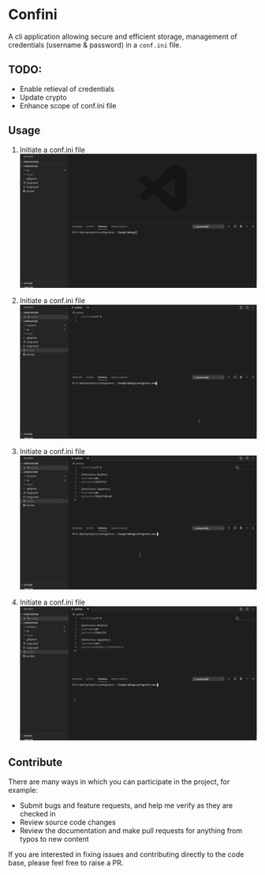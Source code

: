 # Confini
 A cli application allowing secure and efficient storage, management of credentials (username & password) in a `conf.ini` file. 

## TODO:
- Enable retieval of credentials
- Update crypto
- Enhance scope of conf.ini file


## Usage
1. Initiate a conf.ini file
![configstore init](examples/init.gif)

1. Initiate a conf.ini file
![configstore add](examples/add.gif)

1. Initiate a conf.ini file
![configstore edit](examples/edit.gif)

1. Initiate a conf.ini file
![configstore delete](examples/delete.gif)


## Contribute
There are many ways in which you can participate in the project, for example:

- Submit bugs and feature requests, and help me verify as they are checked in
- Review source code changes
- Review the documentation and make pull requests for anything from typos to new content

If you are interested in fixing issues and contributing directly to the code base, please feel free to raise a PR.
